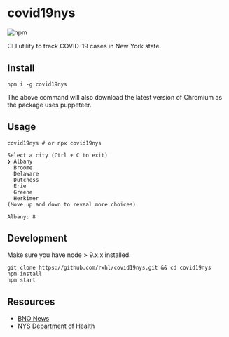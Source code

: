 # covid19nys

![npm](https://img.shields.io/npm/v/covid19nys)

CLI utility to track COVID-19 cases in New York state.

## Install

```
npm i -g covid19nys
```

The above command will also download the latest version of Chromium as the package uses puppeteer.

## Usage

```
covid19nys # or npx covid19nys

Select a city (Ctrl + C to exit)
❯ Albany
  Broome
  Delaware
  Dutchess
  Erie
  Greene
  Herkimer
(Move up and down to reveal more choices)

Albany: 8
```

## Development

Make sure you have node > 9.x.x installed.

```
git clone https://github.com/rxhl/covid19nys.git && cd covid19nys
npm install
npm start
```

## Resources

- [BNO News](https://bnonews.com/index.php/2020/02/the-latest-coronavirus-cases/)
- [NYS Department of Health](https://www.health.ny.gov/diseases/communicable/coronavirus/)
